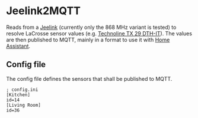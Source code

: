 # Jeelink2MQTT

Reads from a [Jeelink](https://www.digitalsmarties.net/products/jeelink) (currently only the 868 MHz variant is tested) to resolve LaCrosse sensor values (e.g. [Technoline TX 29 DTH-IT](https://www.amazon.com/dp/B00392XX5U)). The values are then published to MQTT, mainly in a format to use it with [Home Assistant](https://www.home-assistant.io/).

## Config file

The config file defines the sensors that shall be published to MQTT.

```
; config.ini
[Kitchen]
id=14
[Living Room]
id=36
```
